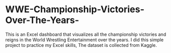 # WWE-Championship-Victories-Over-The-Years-
This is an Excel dashboard that visualizes all the championship victories and reigns in the World Wrestling Entertainment over the years. I did this simple project to practice my Excel skills, The dataset is collected from Kaggle. 
